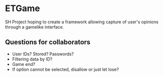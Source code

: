 # ETGame
SH Project hoping to create a framework allowing capture of user's opinions through a gamelike interface.

## Questions for collaborators
- User IDs? Stored? Passwords?
- Filtering data by ID?
- Game end?
- If option cannot be selected, disallow or just let lose?
